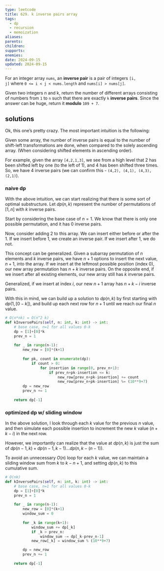 ```yaml
---
type: leetcode
title: 629. k inverse pairs array
tags:
  - dp
  - recursion
  - memoization
aliases: 
parents: 
children: 
supports: 
enemies: 
date: 2024-09-15
updated: 2024-09-15
---
```


For an integer array `nums`, an **inverse pair** is a pair of integers `[i, j]` where `0 <= i < j < nums.length` and `nums[i] > nums[j]`.

Given two integers n and k, return the number of different arrays consisting of numbers from `1` to `n` such that there are exactly `k` **inverse pairs**. Since the answer can be huge, return it **modulo** `109 + 7`.

## solutions

Ok, this one’s pretty crazy. The most important intuition is the following:

Given some array, the number of inverse pairs is equal to the number of shift-left transformations are done, when compared to the solely ascending array. (When considering shifted elements in ascending order).

For example, given the array `[4,2,1,3]`, we see from a high level that 2 has been shifted left by one (to the left of 1), and 4 has been shifted three times. So, we have 4 inverse pairs (we can confirm this - `(4,2), (4,1), (4,3), (2,1)`).

### naive dp

With the above intuition, we can start realizing that there is some sort of optimal substructure. Let $dp(n, k)$ represent the number of permutations of $[1,n]$ with $k$ inverse pairs.

Start by considering the base case of $n=1$. We know that there is only one possible permutation, and it has 0 inverse pairs.

Now, consider adding $2$ to this array. We can insert either before or after the $1$. If we insert before $1$, we create an inverse pair. If we insert after $1$, we do not.

This concept can be generalized. Given a subarray permutation of $n$ elements and $k$ inverse pairs, we have $n+1$ options to insert the next value, $n+1$, into the array. If we insert at the leftmost possible position (index 0), our new array permutation has $n+k$ inverse pairs. On the opposite end, if we insert after all existing elements, our new array still has $k$ inverse pairs.

Generalized, if we insert at index $i$, our new $n+1$ array has $n+k-i$ inverse pairs.

With this in mind, we can build up a solution to $dp(n, k)$ by first starting with $dp(1, [0-k])$, and build up each next row for $n+1$ until we reach our final $n$ value.

```python
# O(n*nk) = O(n^2 k)
def kInversePairs(self, n: int, k: int) -> int:
	# base case, n=1 for all values 0-k
	dp = [1]+[0]*k
	prev_n = 1
	  
	for _ in range(n-1):
		new_row = [0]*(k+1)
	  
		for pk, count in enumerate(dp):
			if count > 0:
				for insertion in range(0, prev_n+1):
					if prev_n+pk-insertion <= k:
						new_row[prev_n+pk-insertion] += count
						new_row[prev_n+pk-insertion] %= (10**9+7)
		dp = new_row
		prev_n += 1
	  
	return dp[-1]
```

### optimized dp w/ sliding window

In the above solution, I look through each $k$ value for the previous $n$ value, and then simulate each possible insertion to increment the new $k$ value ($n+k-i$) in the next row.

However, we importantly can realize that the value at $dp(n, k)$ is just the sum of $dp(n-1, k) + dp(n-1, k-1) … dp(n, k-(n-1))$.

To avoid an unnecessary $O(n)$ loop for each $k$ value, we can maintain a sliding window sum from $k$ to $k-n+1$, and setting $dp(n, k)$ to this cumulative sum.

```python
# O(nk)
def kInversePairs(self, n: int, k: int) -> int:
	# base case, n=1 for all values 0-k
	dp = [1]+[0]*k
	prev_n = 1
	  
	for _ in range(n-1):
		new_row = [0]*(k+1)
		window_sum = 0
	  
		for _k in range(k+1):
			window_sum += dp[_k]
			if _k > prev_n:
				window_sum -= dp[_k-prev_n-1]
			new_row[_k] = window_sum % (10**9+7)

		dp = new_row
		prev_n += 1
	
	return dp[-1]
```
